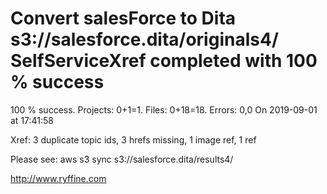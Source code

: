# Convert salesForce to Dita s3://salesforce.dita/originals4/ SelfServiceXref completed with 100 % success

100 % success. Projects: 0+1=1.  Files: 0+18=18. Errors: 0,0  On 2019-09-01 at 17:41:58

Xref: 3 duplicate topic ids, 3 hrefs missing, 1 image ref, 1 ref

Please see: aws s3 sync s3://salesforce.dita/results4/

http://www.ryffine.com
